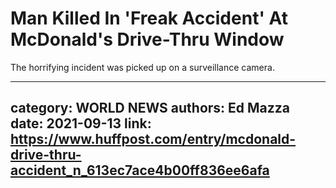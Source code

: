 # Man Killed In 'Freak Accident' At McDonald's Drive-Thru Window

The horrifying incident was picked up on a surveillance camera.

---
category: WORLD NEWS
authors: Ed Mazza
date: 2021-09-13
link: https://www.huffpost.com/entry/mcdonald-drive-thru-accident_n_613ec7ace4b00ff836ee6afa
---
